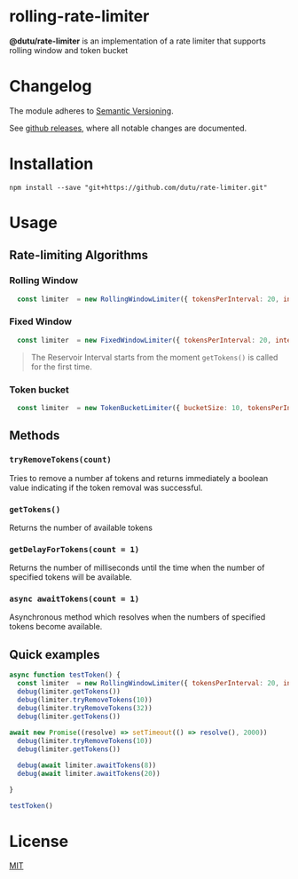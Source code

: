 rolling-rate-limiter
====

**@dutu/rate-limiter** is an implementation of a rate limiter that supports rolling window and token bucket

# Changelog

The module adheres to [Semantic Versioning](http://semver.org/).

See [github releases](https://github.com/dutu/rate-limiter/releases), where all notable changes are documented.

# Installation

```
npm install --save "git+https://github.com/dutu/rate-limiter.git"
```

# Usage

## Rate-limiting Algorithms

### Rolling Window

```js
  const limiter  = new RollingWindowLimiter({ tokensPerInterval: 20, interval: 1000 * 10 })
```

### Fixed Window

```js
  const limiter  = new FixedWindowLimiter({ tokensPerInterval: 20, interval: 1000 * 10 })
```

> The Reservoir Interval starts from the moment `getTokens()` is called for the first time.


### Token bucket

```js
  const limiter  = new TokenBucketLimiter({ bucketSize: 10, tokensPerInterval: 1, interval: 'second' })
```

## Methods

### `tryRemoveTokens(count)`

Tries to remove a number af tokens and returns immediately a boolean value indicating if the token removal was successful. 

### `getTokens()`

Returns the number of available tokens

### `getDelayForTokens(count = 1)`

Returns the number of milliseconds until the time when the number of specified tokens will be available. 

### `async awaitTokens(count = 1)`

Asynchronous method which resolves when the numbers of specified tokens become available.

## Quick examples

```js
async function testToken() {
  const limiter  = new RollingWindowLimiter({ tokensPerInterval: 20, interval: 1000 * 10 })
  debug(limiter.getTokens())
  debug(limiter.tryRemoveTokens(10))
  debug(limiter.tryRemoveTokens(32))
  debug(limiter.getTokens())
  
await new Promise((resolve) => setTimeout(() => resolve(), 2000))
  debug(limiter.tryRemoveTokens(10))
  debug(limiter.getTokens())

  debug(await limiter.awaitTokens(8))
  debug(await limiter.awaitTokens(20))

}

testToken()
```

# License

[MIT](LICENSE)
